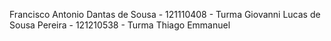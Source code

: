 Francisco Antonio Dantas de Sousa - 121110408 - Turma Giovanni
Lucas de Sousa Pereira - 121210538 - Turma Thiago Emmanuel 
